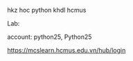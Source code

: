 hkz hoc python khdl hcmus

Lab:

account: python25, Python25

https://mcslearn.hcmus.edu.vn/hub/login
